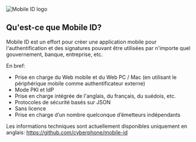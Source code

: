![Mobile ID logo](https://cyberphone.github.io/doc/mobile-id/github-mobileidlogo.svg)

## Qu'est-ce que Mobile ID?

Mobile ID est un effort pour créer une application mobile pour l'authentification
et des signatures pouvant être utilisées par n'importe quel gouvernement, banque, entreprise, etc.

En bref:

- Prise en charge du Web mobile et du Web PC / Mac (en utilisant le périphérique mobile comme authentificateur externe)
- Mode PKI et IdP
- Prise en charge intégrée de l'anglais, du français, du suédois, etc.
- Protocoles de sécurité basés sur JSON
- Sans licence
- Prise en charge d’un nombre quelconque d’émetteurs indépendants

Les informations techniques sont actuellement disponibles uniquement en anglais:
https://github.com/cyberphone/mobile-id
